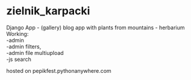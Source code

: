 # zielnik_karpacki
Django App - (gallery) blog app with plants from mountains - herbarium   
Working:  
-admin  
-admin filters,  
-admin file multiupload  
-js search
  
  
hosted on pepikfest.pythonanywhere.com
